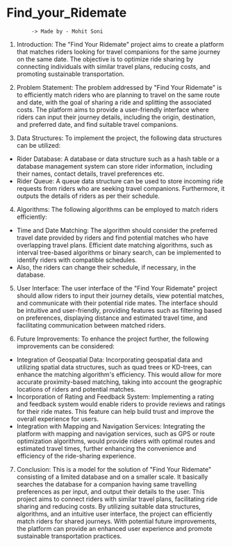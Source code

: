 # Find_your_Ridemate
			-> Made by - Mohit Soni
1. Introduction:
The "Find Your Ridemate" project aims to create a platform that matches riders looking for travel companions for the same journey on the same date. The objective is to optimize ride sharing by connecting individuals with similar travel plans, reducing costs, and promoting sustainable transportation. 

2. Problem Statement:
The problem addressed by "Find Your Ridemate" is to efficiently match riders who are planning to travel on the same route and date, with the goal of sharing a ride and splitting the associated costs. The platform aims to provide a user-friendly interface where riders can input their journey details, including the origin, destination, and preferred date, and find suitable travel companions.

3. Data Structures:
To implement the project, the following data structures can be utilized:
- Rider Database: A database or data structure such as a hash table or a database management system can store rider information, including their names, contact details, travel preferences etc.
- Rider Queue: A queue data structure can be used to store incoming ride requests from riders who are seeking travel companions. Furthermore, it outputs the details of riders as per their schedule.

4. Algorithms:
The following algorithms can be employed to match riders efficiently:
- Time and Date Matching: The algorithm should consider the preferred travel date provided by riders and find potential matches who have overlapping travel plans. Efficient date matching algorithms, such as interval tree-based algorithms or binary search, can be implemented to identify riders with compatible schedules.
- Also, the riders can change their schedule, if necessary, in the database.  

5. User Interface:
The user interface of the "Find Your Ridemate" project should allow riders to input their journey details, view potential matches, and communicate with their potential ride mates. The interface should be intuitive and user-friendly, providing features such as filtering based on preferences, displaying distance and estimated travel time, and facilitating communication between matched riders.

6. Future Improvements:
To enhance the project further, the following improvements can be considered:
- Integration of Geospatial Data: Incorporating geospatial data and utilizing spatial data structures, such as quad trees or KD-trees, can enhance the matching algorithm's efficiency. This would allow for more accurate proximity-based matching, taking into account the geographic locations of riders and potential matches.
- Incorporation of Rating and Feedback System: Implementing a rating and feedback system would enable riders to provide reviews and ratings for their ride mates. This feature can help build trust and improve the overall experience for users.
- Integration with Mapping and Navigation Services: Integrating the platform with mapping and navigation services, such as GPS or route optimization algorithms, would provide riders with optimal routes and estimated travel times, further enhancing the convenience and efficiency of the ride-sharing experience.

7. Conclusion:
This is a model for the solution of "Find Your Ridemate" consisting of a limited database and on a smaller scale. It basically searches the database for a companion having same travelling preferences as per input, and output their details to the user.
 This project aims to connect riders with similar travel plans, facilitating ride sharing and reducing costs. By utilizing suitable data structures, algorithms, and an intuitive user interface, the project can efficiently match riders for shared journeys. With potential future improvements, the platform can provide an enhanced user experience and promote sustainable transportation practices.
